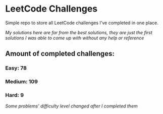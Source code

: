 
# LeetCode Challenges

Simple repo to store all LeetCode challenges I've completed in one place.

<i>My solutions here are far from the best solutions, they are just the first solutions I was able to come up with without any help or reference</i>

## Amount of completed challenges:

### Easy: 78

### Medium: 109

### Hard: 9

<i>Some problems' difficulty level changed after I completed them</i>
